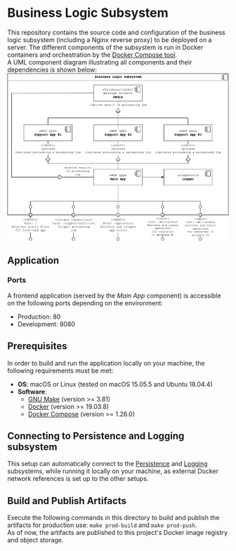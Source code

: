 # Business Logic Subsystem

This repository contains the source code and configuration of the business logic subsystem (including a Nginx reverse
proxy) to be deployed on a server. The different components of the subsystem is run in Docker containers and
orchestration by the [Docker Compose tool](https://docs.docker.com/compose/).  
A UML component diagram illustrating all components and their dependencies is shown below:
![Component overview](./docs/business-logic-subsystem-component-diagram.png)

## Application

### Ports

A frontend application (served by the _Main App_ component) is accessible on the following ports depending on the
environment:

-   Production: 80
-   Development: 8080

## Prerequisites

In order to build and run the application locally on your machine, the following requirements must be met:

-   **OS**: macOS or Linux (tested on macOS 15.05.5 and Ubuntu 18.04.4)
-   **Software**:
    -   [GNU Make](https://www.gnu.org/software/make/) (version >= 3.81)
    -   [Docker](https://docs.docker.com/install/) (version >= 19.03.8)
    -   [Docker Compose](https://docs.docker.com/compose/install/) (version >= 1.26.0)

## Connecting to Persistence and Logging subsystem

This setup can automatically connect to the [Persistence](https://github.com/gucl-bachelor-project/db-access-app)
and [Logging](https://github.com/gucl-bachelor-project/logging-app) subsystems, while running it locally on your
machine, as external Docker network references is set up to the other setups.

## Build and Publish Artifacts

Execute the following commands in this directory to build and publish the artifacts for production use:
`make prod-build` and `make prod-push`.  
As of now, the artifacts are published to this project's Docker image registry and object storage.
